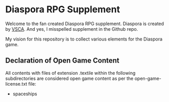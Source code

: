 Diaspora RPG Supplement
=======================

Welcome to the fan created Diaspora RPG supplement.  Diaspora is created by 
[VSCA](http://vsca.ca/).  And yes, I misspelled supplement in the Github repo.

My vision for this repository is to collect various elements for the Diaspora 
game.

Declaration of Open Game Content
--------------------------------

All contents with files of extension .textile within the following 
subdirectories are considered open game content as per the 
open-game-license.txt file:

* spaceships